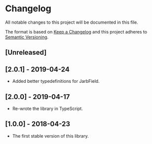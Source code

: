 # Changelog
All notable changes to this project will be documented in this file.

The format is based on [Keep a Changelog](http://keepachangelog.com/en/1.0.0/)
and this project adheres to [Semantic Versioning](http://semver.org/spec/v2.0.0.html).

## [Unreleased]

## [2.0.1] - 2019-04-24

- Added better typedefinitions for JarbField.

## [2.0.0] - 2019-04-17

- Re-wrote the library in TypeScript.

## [1.0.0] - 2018-04-23

- The first stable version of this library.
